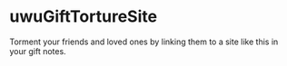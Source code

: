 # uwuGiftTortureSite
Torment your friends and loved ones by linking them to a site like this in your gift notes. 
